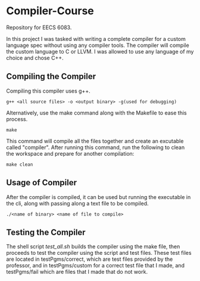 # Compiler-Course
Repository for EECS 6083.

In this project I was tasked with writing a complete compiler for a custom language spec without using any compiler tools. 
The compiler will compile the custom language to C or LLVM.  I was allowed to use any language of my choice and chose C++. 

## Compiling the Compiler
Compiling this compiler uses g++.

```cli
g++ <all source files> -o <output binary> -g(used for debugging)
```

Alternatively, use the make command along with the Makefile to ease this process. 
```cli
make
```

This command will compile all the files together and create an excutable called "compiler".  After running this command, run the following to clean the workspace and prepare for another compilation:

```cli
make clean
```
## Usage of Compiler
After the compiler is compiled, it can be used but running the executable in the cli, along with passing along a text file to be compiled.

```cli
./<name of binary> <name of file to compile>
```

## Testing the Compiler
The shell script *test_all.sh* builds the compiler using the make file, then proceeds to test the compiler using the script and test files. These test files are located in testPgms/correct, which are test files provided by the professor, and in testPgms/custom for a correct test file that I made, and testPgms/fail which are files that I made that do not work.
